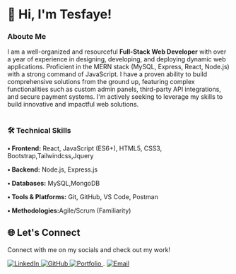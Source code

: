 
# 👋 Hi, I'm Tesfaye!

 <h3>Aboute Me</h3> 

I am a well-organized and resourceful **Full-Stack Web Developer** with over a year of experience in designing, developing, and deploying dynamic web applications. Proficient in the MERN stack (MySQL, Express, React, Node.js) with a strong command of JavaScript. I have a proven ability to build comprehensive solutions from the ground up, featuring complex functionalities such as custom admin panels, third-party API integrations, and secure payment systems. I'm actively seeking to leverage my skills to build innovative and impactful web solutions.


 # <h3>🛠️ Technical Skills</h3>

<strong>• Frontend:</strong> React, JavaScript (ES6+), HTML5, CSS3, Bootstrap,Tailwindcss,Jquery

<strong>• Backend:</strong> Node.js, Express.js

<strong>• Databases:</strong> MySQL,MongoDB 

<strong>• Tools & Platforms:</strong> Git, GitHub, VS Code, Postman

<strong>• Methodologies:</strong>Agile/Scrum (Familiarity)


## 🌐 Let's Connect

Connect with me on my socials and check out my work!


<p align="">
 <a href="https://www.linkedin.com/in/tesfaye-alemayehu1/" target="_blank">
    <img src="https://img.shields.io/badge/LinkedIn-0077B5?style=for-the-badge&logo=linkedin&logoColor=white" alt="LinkedIn"/>
  </a>

  <a href="https://github.com/Arcsmart/" target="_blank">
    <img src="https://img.shields.io/badge/GitHub-181717?style=for-the-badge&logo=github&logoColor=white" alt="GitHub"/>
  </a>

 <a href="https://tesfayealemayehu.netlify.app/" target="_blank">
    <img src="https://img.shields.io/badge/Portfolio-4A90E2?style=for-the-badge&logo=About.me&logoColor=white" alt="Portfolio"/>
  </a>.

  <a href="mailto:tesfayealemayehu796@gmail.com">
    <img src="https://img.shields.io/badge/Email-D14836?style=for-the-badge&logo=gmail&logoColor=white" alt="Email"/>
  </a>
</p>


                

